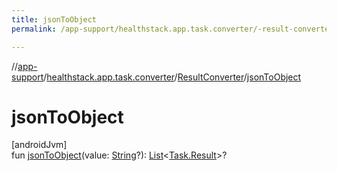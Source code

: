 ```yaml
---
title: jsonToObject
permalink: /app-support/healthstack.app.task.converter/-result-converter/json-to-object.html

---
```

//[app-support](../../../index.html)/[healthstack.app.task.converter](../index.html)/[ResultConverter](index.html)/[jsonToObject](json-to-object.html)



# jsonToObject



[androidJvm]\
fun [jsonToObject](json-to-object.html)(value: [String](https://kotlinlang.org/api/latest/jvm/stdlib/kotlin/-string/index.html)?): [List](https://kotlinlang.org/api/latest/jvm/stdlib/kotlin.collections/-list/index.html)&lt;[Task.Result](../../healthstack.app.task.entity/-task/-result/index.html)&gt;?




